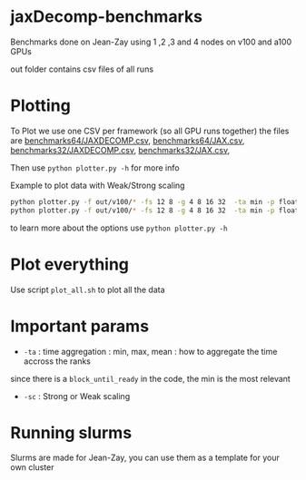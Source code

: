 # jaxDecomp-benchmarks

Benchmarks done on Jean-Zay using 1 ,2 ,3 and 4 nodes on v100 and a100 GPUs

out folder contains csv files of all runs

# Plotting

To Plot we use one CSV per framework (so all GPU runs together) the files are [benchmarks64/JAXDECOMP.csv](benchmarks64/JAXDECOMP.csv), [benchmarks64/JAX.csv](benchmarks64/JAX.csv), [benchmarks32/JAXDECOMP.csv](benchmarks32/JAXDECOMP.csv), [benchmarks32/JAX.csv](benchmarks32/JAX.csv),

Then use `python plotter.py -h` for more info

Example to plot data with Weak/Strong scaling

```bash
python plotter.py -f out/v100/* -fs 12 8 -g 4 8 16 32  -ta min -p float64 -t FFT -d 512 1024 2048 4096 -db False -o plots/gpus_v100_FFT_64.png -sc Strong
python plotter.py -f out/v100/* -fs 12 8 -g 4 8 16 32  -ta min -p float64 -t FFT -d 512 1024 2048 4096 -db False -o plots/gpus_v100_FFT_64.png -sc Weak
```

to learn more about the options use `python plotter.py -h`


# Plot everything

Use script `plot_all.sh` to plot all the data


# Important params

- `-ta` : time aggregation : min, max, mean : how to aggregate the time accross the ranks

since there is a `block_until_ready` in the code, the min is the most relevant 

- `-sc` : Strong or Weak scaling


# Running slurms

Slurms are made for Jean-Zay, you can use them as a template for your own cluster

